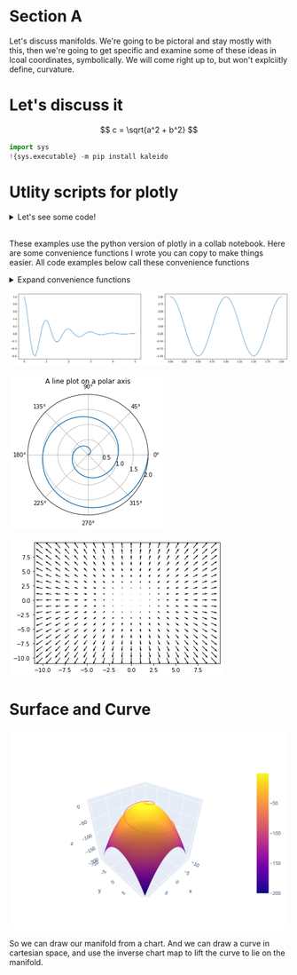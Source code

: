 # Section A

Let's discuss manifolds. We're going to be pictoral and stay mostly with this, then we're going to get specific and examine some of these ideas in lcoal coordinates, symbolically. We will come right up to, but won't explciitly define, curvature. 

# Let's discuss it

$$
c = \sqrt{a^2 + b^2}
$$

```python
import sys
!{sys.executable} -m pip install kaleido
```

# Utlity scripts for plotly

<details><summary markdown="span">Let's see some code!</summary>
```python
print('Hello World!')
```
Of course, it has to be Hello World, right?
</details>
<br/>


These examples use the python version of plotly in a collab notebook. Here are some convenience functions I wrote you can copy to make things easier. All code examples below call these convenience functions 


<details><summary markdown="span">Expand convenience functions</summary>

```python
import sys
!{sys.executable} -m pip install kaleido
```

</details>

    
![png](../pics/shorter/shorter_2_0.png)
    



    
![png](../pics/shorter/shorter_2_1.png)
    



    
![png](../pics/shorter/shorter_2_2.png)
    
# Surface and Curve

![svg](../pics/shorter/shorter_surface_and_curve.svg)

So we can draw our manifold from a chart. And we can draw a curve in cartesian space, and use the inverse chart map to lift the curve to lie on the manifold.

